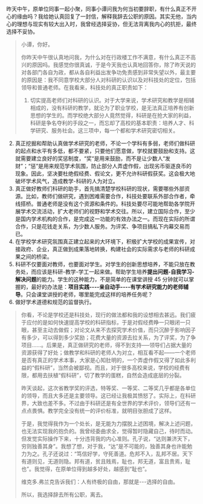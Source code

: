 昨天中午，原单位同事一起小聚，同事小谭问我为何当初要辞职，有什么真正不开心的缘由吗？我给她认真回复了一封信，解释我辞去公职的原因。其实无他，当内心的理想与现实有较大出入时，我曾经选择妥协，但无法背离我内心的抗拒，最终选择不妥协。

> 小谭，你好。
>
> 你昨天中午很认真地问我，为什么对在行政楼工作不满意，有什么真正不高兴的原因吗。我感觉你很真诚，于是今天我也认真地回答你，除了昨天说的对各部门各自为政，都从各自利益出发争功免责感到非常失望以外，最主要的原因是：我不同意学校大部分人对科研的认识以及对科技处的定位，包括领导和普通老师。在我看来，科技处的真正职责如下：
>
> 1. 切实提高老师们对科研的认识。对于大学来说，学术研究和教学是相辅相成的，没有科研的教学，就沦为了职业学校，是无法真正培养有创新思想的学生的。而学校绝大部分人竟然觉得，科研是在抢大家的利益，科研是争名夺利的手段之一，而忘却了高校的基本职责：培养人才、科学研究、服务社会。这三项中，每一个都和学术研究密切相关。
2.  真正挖掘和帮助认真做学术研究的老师，不论一个学科有多弱，老师们做科研的起点和水平有多低，都不要紧，只要他们愿意做，学校就要鼓励和支持。这就需要建立良好的奖惩制度，“奖“是用来鼓励，而不是让少数人“发财”；“惩”是用来规范学术氛围，防止部分人弄虚作假，出现劣币驱逐良币的现象。因此，坚决要杜绝假经费、假论文，更不允许科研假获奖。这会极大地破坏学术风气，造成教学-科研的人为对立。
3.  真正做好教师们科研的助手，首先搞清楚学校科研的现状，需要哪些外部资源。比如，教师们做研究，遇到困难需要合作，科技处要联系外部合作者，牵线搭桥。普通老师是没有这个资源和条件的。科技处要尽可能地帮助各学院开展学术交流活动，扩大老师们的视野和学术交往。所以，建立国际合作，至少是国内学术机构的合作，是完成这一功能的有效办法之一。而现在实际的所谓合作，只是花钱走关系，为少数人服务。为评奖、争项目搞私下内幕交易而已。
4.  在学校学术研究氛围真正建立起来的大环境下，积极扩大学校的成果宣传，对接政府、企业，真正做到成果落地转换，构建社会的实际需求与老师的科研成果之间的桥梁。
5.  科研不仅要面对教师，也要面对学生。对学生的创新思想培养，不能只放在教务处，而应该是科研-教学-学工一起来做。帮助学生培养**提出问题-自我学习-解决问题**的能力。学生的这种能力，不是简单的在课堂讲授 45 分钟就可以掌握的，最好的办法是：**项目实践----亲自动手----有学术研究能力的老师辅导**。只会课堂讲授的老师，哪里能完成这样的培养任务呢？
6.  做好学术道德和规范的监督执行。
>
>你看，不论是学校还是科技处，现行的做法都和我的设想相去甚远。我们疲于应付的是如何快速提高学校的科研指标，于是对假经费睁一只眼闭一只眼，甚至主动去做假；对论文从来不去探究学术价值，而只沉醉于影响因子有多少，可以得到多少奖励；花费大量的资源去拉关系，为了评奖，为了争项目……。后果是，真正做研究的老师，得不到支持–––领导们占据大量的资源获得了好处；做教学和科研的老师人为对立，相互看不起––––一个老师是否有真正的学术本事，大家是心知肚明的，一个弄虚作假又得了如此多利益的“假科研”，当然会被鄙视。而且，对于很多高校来说，学校的经费有限，都用去扶植“假科研”，切了教学的蛋糕，自然会造成底层的分裂。
>
>昨天谈起，这次省教学奖的评选，特等奖、一等奖、二等奖几乎都是各单位的领导，而且大多还是主要领导。这已经让我极其愤怒了。实际上，在科研界，大致也差不多。不过由于科研还是有全世界的学术评价，领导们还有一点点畏惧。教学完全没有统一的评价标准，就明目张胆成了这样。
>
>于是，我觉得我作为一个处长，是无能为力摆脱上述困境，解决上述问题，也无法实现我的抱负的。我曾经委曲求全，觉得暂时隐藏自己，待时而动。但发觉实际操作下来，十分违背我的内心准则。孔子说，“达则兼济天下，穷则独善其身”。我想了想，对于我，“达”是不可能的，独善其身也许能勉力为之。孔子还说过：“笃信好学，守死善道。危邦不入，乱邦不居。天下有道则见，无道则隐。邦有道，贫且贱焉，耻也，邦无道，富且贵焉，耻也”。我觉得，在原单位得到越多好处，越感到“耻也”。
>
>维克多.弗兰克告诉我们：人有终极的自由，那就是---选择的自由。
>
>所以，我选择辞去所有公职，离去。
